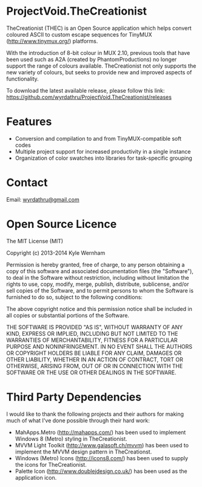 ProjectVoid.TheCreationist
==========================

TheCreationist (THEC) is an Open Source application which helps convert coloured ASCII to custom escape sequences for TinyMUX (http://www.tinymux.org/) platforms.

With the introduction of 8-bit colour in MUX 2.10, previous tools that have been used such as A2A (created by PhantomProductions) no longer support the range of colours available. TheCreationist not only supports the new variety of colours, but seeks to provide new and improved aspects of functionality.

To download the latest available release, please follow this link: https://github.com/wyrdathru/ProjectVoid.TheCreationist/releases

Features
========

- Conversion and compilation to and from TinyMUX-compatible soft codes
- Multiple project support for increased productivity in a single instance
- Organization of color swatches into libraries for task-specific grouping

Contact
=======

Email: wyrdathru@gmail.com

Open Source Licence
===================

The MIT License (MIT)

Copyright (c) 2013-2014 Kyle Wernham

Permission is hereby granted, free of charge, to any person obtaining a copy of this software and associated documentation files (the "Software"), to deal in the Software without restriction, including without limitation the rights to use, copy, modify, merge, publish, distribute, sublicense, and/or sell copies of the Software, and to permit persons to whom the Software is furnished to do so, subject to the following conditions:

The above copyright notice and this permission notice shall be included in all copies or substantial portions of the Software.

THE SOFTWARE IS PROVIDED "AS IS", WITHOUT WARRANTY OF ANY KIND, EXPRESS OR IMPLIED, INCLUDING BUT NOT LIMITED TO THE WARRANTIES OF MERCHANTABILITY, FITNESS FOR A PARTICULAR PURPOSE AND NONINFRINGEMENT. IN NO EVENT SHALL THE AUTHORS OR COPYRIGHT HOLDERS BE LIABLE FOR ANY CLAIM, DAMAGES OR OTHER LIABILITY, WHETHER IN AN ACTION OF CONTRACT, TORT OR OTHERWISE, ARISING FROM, OUT OF OR IN CONNECTION WITH THE SOFTWARE OR THE USE OR OTHER DEALINGS IN THE SOFTWARE.

Third Party Dependencies
===================

I would like to thank the following projects and their authors for making much of what I've done possible through their hard work:

- MahApps.Metro (http://mahapps.com/) has been used to implement Windows 8 (Metro) styling in TheCreationist.
- MVVM Light Toolkit (http://www.galasoft.ch/mvvm) has been used to implement the MVVM design pattern in TheCreationst.
- Windows (Metro) Icons (http://icons8.com/) has been used to supply the icons for TheCreationist.
- Palette Icon (http://www.doublejdesign.co.uk/) has been used as the application icon.
